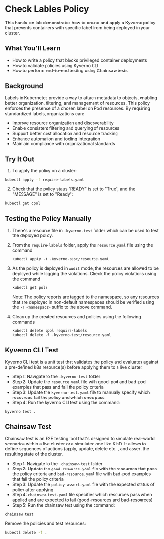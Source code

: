 # Check Lables Policy

This hands-on lab demonstrates how to create and apply a Kyverno policy that prevents containers with specific label from being deployed in your cluster.

## What You'll Learn

- How to write a policy that blocks privileged container deployments
- How to validate policies using Kyverno CLI
- How to perform end-to-end testing using Chainsaw tests

## Background
Labels in Kubernetes provide a way to attach metadata to objects, enabling better organization, filtering, and management of resources. 
This policy enforces the presence of a chosen label on Pod resources. By requiring standardized labels, organizations can:

  * Improve resource organization and discoverability
  * Enable consistent filtering and querying of resources
  * Support better cost allocation and resource tracking
  * Enhance automation and tooling integration
  * Maintain compliance with organizational standards

## Try It Out

1. To apply the policy on a cluster:
```bash
kubectl apply -f require-labels.yaml
```

2. Check that the policy staus "READY" is set to "True", and the "MESSAGE" is set to "Ready":
```bash
kubectl get cpol
```

## Testing the Policy Manually

1. There's a resource file in `.kyverno-test` folder which can be used to test the deployed policy.
2. From the `require-labels` folder, apply the `resource.yaml` file using the command
   ```
   kubectl apply -f .kyverno-test/resource.yaml
   ```
3. As the policy is deployed in `Audit` mode, the resources are allowed to be deployed while logging the violations. Check the policy violations using the command
   ```
   kubectl get polr
   ```
   Note: The policy reports are tagged to the namespace, so any resources that are deployed in non-default namespaces should be verified using the `-n <namespace>` suffix to the above command.

4. Clean up the created resources and policies using the following commands
   ```
   kubectl delete cpol require-labels
   kubectl delete -f .kyverno-test/resource.yaml
   ```

## Kyverno CLI Test
Kyverno CLI test is a unit test that validates the policy and evaluates against a pre-defined k8s resource(s) before applying them to a live cluster.
 * Step 1: Navigate to the `.kyverno-test` folder
 * Step 2: Update the `resource.yaml` file with good-pod and bad-pod examples that pass and fail the policy criteria
 * Step 3: Update the `kyverno-test.yaml` file to manually specify which resources fail the policy and which ones pass
 * Step 4: Run the kyverno CLI test using the command:
 ```bash
 kyverno test .
 ```

## Chainsaw Test
Chainsaw test is an E2E testing tool that's designed to simulate real-world scenarios within a live cluster or a simulated one like KinD. It allows to define sequences of actions (apply, update, delete etc.), and assert the resulting state of the cluster.
 * Step 1: Navigate to the `.chainsaw-test` folder
 * Step 2: Update the `good-resource.yaml` file with the resources that pass the policy criteria and `bad-resource.yaml` file with bad-pod examples that fail the policy criteria
 * Step 3: Update the `policy-assert.yaml` file with the expected status of policy after applying
 * Step 4: `chainsaw-test.yaml` file specifies which resources pass when applied and are expected to fail (good-resources and bad-resources)
 * Step 5: Run the chainsaw test using the command:
 ```bash
 chainsaw test 
 ```

Remove the policies and test resources:
```bash
kubectl delete -f .
```
